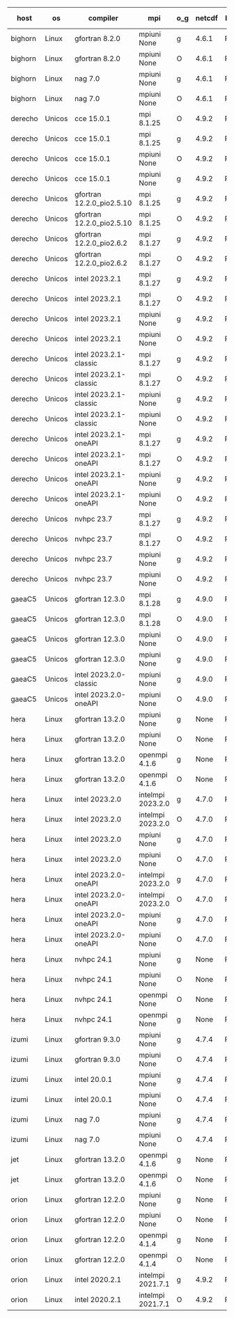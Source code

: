 

| host     | os       | compiler                              | mpi                      | o_g        | netcdf        | build       | u_pass          | u_fail          | s_pass            | s_fail            | e_pass             | e_fail             | nuopc_pass       | nuopc_fail       | artifacts link          |
|----------|----------|---------------------------------------|--------------------------|------------|---------------|-------------|-----------------|-----------------|-------------------|-------------------|--------------------|--------------------|------------------|------------------|-------------------------|
| bighorn | Linux | gfortran 8.2.0 | mpiuni None  | g | 4.6.1  | PASS | 12516 | 0 | 9 | 0 | 43 | 0 | None | None | <a href="https://github.com/esmf-org/esmf-test-artifacts/tree/e23e17e657592183775621b98076cb0932deb328/develop/gfortran/8.2.0/g/mpiuni/None" target="_blank">e23e17e</a> | 
| bighorn | Linux | gfortran 8.2.0 | mpiuni None  | O | 4.6.1  | PASS | 12516 | 0 | 9 | 0 | 43 | 0 | None | None | <a href="https://github.com/esmf-org/esmf-test-artifacts/tree/219f1820eeb101a6bd60765f36f23d807c5787ab/develop/gfortran/8.2.0/O/mpiuni/None" target="_blank">219f182</a> | 
| bighorn | Linux | nag 7.0 | mpiuni None  | g | 4.6.1  | PASS | 12516 | 0 | 9 | 0 | 43 | 0 | None | None | <a href="https://github.com/esmf-org/esmf-test-artifacts/tree/b3b9a34144fc6e3d1e2e7b684ee481db6166380a/develop/nag/7.0/g/mpiuni/None" target="_blank">b3b9a34</a> | 
| bighorn | Linux | nag 7.0 | mpiuni None  | O | 4.6.1  | PASS | 12516 | 0 | 9 | 0 | 43 | 0 | None | None | <a href="https://github.com/esmf-org/esmf-test-artifacts/tree/7b731a33d3b5c9c511b6307113ecb124711713cf/develop/nag/7.0/O/mpiuni/None" target="_blank">7b731a3</a> | 
| derecho | Unicos | cce 15.0.1 | mpi 8.1.25  | O | 4.9.2  | PASS | 14106 | 78 | 51 | 0 | 80 | 0 | 55 | 1 | <a href="https://github.com/esmf-org/esmf-test-artifacts/tree/7c1518f84c0a1a3339360f2a83047a9d3f7f1e77/develop/cce/15.0.1/O/mpi/8.1.25" target="_blank">7c1518f</a> | 
| derecho | Unicos | cce 15.0.1 | mpi 8.1.25  | g | 4.9.2  | PASS | 13986 | 198 | 51 | 0 | 80 | 0 | 55 | 1 | <a href="https://github.com/esmf-org/esmf-test-artifacts/tree/30b6a465365af00afe35a164e4bdee8b4b0f711f/develop/cce/15.0.1/g/mpi/8.1.25" target="_blank">30b6a46</a> | 
| derecho | Unicos | cce 15.0.1 | mpiuni None  | O | 4.9.2  | PASS | 12281 | 235 | 9 | 0 | 43 | 0 | None | None | <a href="https://github.com/esmf-org/esmf-test-artifacts/tree/8d583531065fde3b4833ef330e04e2e8c82521e3/develop/cce/15.0.1/O/mpiuni/None" target="_blank">8d58353</a> | 
| derecho | Unicos | cce 15.0.1 | mpiuni None  | g | 4.9.2  | PASS | 12440 | 76 | 9 | 0 | 43 | 0 | None | None | <a href="https://github.com/esmf-org/esmf-test-artifacts/tree/29255a7c6e2d187a9880c9178f27055a2b2a47ad/develop/cce/15.0.1/g/mpiuni/None" target="_blank">29255a7</a> | 
| derecho | Unicos | gfortran 12.2.0_pio2.5.10 | mpi 8.1.25  | g | 4.9.2  | PASS | 14184 | 0 | 51 | 0 | 80 | 0 | 56 | 0 | <a href="https://github.com/esmf-org/esmf-test-artifacts/tree/225ebe209e82b528c2c13d1de8cc9349b748ce3e/develop/gfortran/12.2.0_pio2.5.10/g/mpi/8.1.25" target="_blank">225ebe2</a> | 
| derecho | Unicos | gfortran 12.2.0_pio2.5.10 | mpi 8.1.25  | O | 4.9.2  | PASS | 14184 | 0 | 51 | 0 | 80 | 0 | 56 | 0 | <a href="https://github.com/esmf-org/esmf-test-artifacts/tree/9cff55ad1c25b60ffb035012a840e19a8e0825ac/develop/gfortran/12.2.0_pio2.5.10/O/mpi/8.1.25" target="_blank">9cff55a</a> | 
| derecho | Unicos | gfortran 12.2.0_pio2.6.2 | mpi 8.1.27  | g | 4.9.2  | PASS | 14184 | 0 | 51 | 0 | 80 | 0 | 56 | 0 | <a href="https://github.com/esmf-org/esmf-test-artifacts/tree/c8dd6838894d0f03ea52b22d01af020b68d71d48/develop/gfortran/12.2.0_pio2.6.2/g/mpi/8.1.27" target="_blank">c8dd683</a> | 
| derecho | Unicos | gfortran 12.2.0_pio2.6.2 | mpi 8.1.27  | O | 4.9.2  | PASS | 14184 | 0 | 51 | 0 | 80 | 0 | 56 | 0 | <a href="https://github.com/esmf-org/esmf-test-artifacts/tree/162fa8a82d9bc075f84c092b189df7322af612f8/develop/gfortran/12.2.0_pio2.6.2/O/mpi/8.1.27" target="_blank">162fa8a</a> | 
| derecho | Unicos | intel 2023.2.1 | mpi 8.1.27  | g | 4.9.2  | PASS | 14184 | 0 | 51 | 0 | 80 | 0 | 57 | 0 | <a href="https://github.com/esmf-org/esmf-test-artifacts/tree/c3987d32d1d33dc6eaacfc5e78ed6c80a22c84fa/develop/intel/2023.2.1/g/mpi/8.1.27" target="_blank">c3987d3</a> | 
| derecho | Unicos | intel 2023.2.1 | mpi 8.1.27  | O | 4.9.2  | PASS | 14184 | 0 | 51 | 0 | 80 | 0 | 57 | 0 | <a href="https://github.com/esmf-org/esmf-test-artifacts/tree/b25cc124e6a275ecbe260d065370310ad8601c8a/develop/intel/2023.2.1/O/mpi/8.1.27" target="_blank">b25cc12</a> | 
| derecho | Unicos | intel 2023.2.1 | mpiuni None  | g | 4.9.2  | PASS | 12516 | 0 | 9 | 0 | 43 | 0 | None | None | <a href="https://github.com/esmf-org/esmf-test-artifacts/tree/9936d227853a00d2b84c5093b0072d7e6aac9afe/develop/intel/2023.2.1/g/mpiuni/None" target="_blank">9936d22</a> | 
| derecho | Unicos | intel 2023.2.1 | mpiuni None  | O | 4.9.2  | PASS | 12516 | 0 | 9 | 0 | 43 | 0 | None | None | <a href="https://github.com/esmf-org/esmf-test-artifacts/tree/bc259e04673e55152412e9d034c221bb06f1442a/develop/intel/2023.2.1/O/mpiuni/None" target="_blank">bc259e0</a> | 
| derecho | Unicos | intel 2023.2.1-classic | mpi 8.1.27  | g | 4.9.2  | PASS | 14184 | 0 | 51 | 0 | 80 | 0 | 56 | 0 | <a href="https://github.com/esmf-org/esmf-test-artifacts/tree/1d0e38dc9f5c4c4b2191cb4a97c8c6f74fac7a50/develop/intel/2023.2.1-classic/g/mpi/8.1.27" target="_blank">1d0e38d</a> | 
| derecho | Unicos | intel 2023.2.1-classic | mpi 8.1.27  | O | 4.9.2  | PASS | 14184 | 0 | 51 | 0 | 80 | 0 | 56 | 0 | <a href="https://github.com/esmf-org/esmf-test-artifacts/tree/16ce32b4fa988d8076b0bb73302a2059fab4e90f/develop/intel/2023.2.1-classic/O/mpi/8.1.27" target="_blank">16ce32b</a> | 
| derecho | Unicos | intel 2023.2.1-classic | mpiuni None  | g | 4.9.2  | PASS | 12516 | 0 | 9 | 0 | 43 | 0 | None | None | <a href="https://github.com/esmf-org/esmf-test-artifacts/tree/a63c6bb50133a7c74c3be767f8365e32f7be2c8c/develop/intel/2023.2.1-classic/g/mpiuni/None" target="_blank">a63c6bb</a> | 
| derecho | Unicos | intel 2023.2.1-classic | mpiuni None  | O | 4.9.2  | PASS | 12516 | 0 | 9 | 0 | 43 | 0 | None | None | <a href="https://github.com/esmf-org/esmf-test-artifacts/tree/95bb8e85f372294d2d3ef50f2ee0a030a582ed40/develop/intel/2023.2.1-classic/O/mpiuni/None" target="_blank">95bb8e8</a> | 
| derecho | Unicos | intel 2023.2.1-oneAPI | mpi 8.1.27  | g | 4.9.2  | PASS | 14184 | 0 | 51 | 0 | 80 | 0 | 56 | 0 | <a href="https://github.com/esmf-org/esmf-test-artifacts/tree/5f8c080852303ae83fcbfeeedada47ba39a6efb0/develop/intel/2023.2.1-oneAPI/g/mpi/8.1.27" target="_blank">5f8c080</a> | 
| derecho | Unicos | intel 2023.2.1-oneAPI | mpi 8.1.27  | O | 4.9.2  | PASS | 14184 | 0 | 50 | 1 | 80 | 0 | 56 | 0 | <a href="https://github.com/esmf-org/esmf-test-artifacts/tree/f2ed211a10f239a753baf25ccca88771d7acdfec/develop/intel/2023.2.1-oneAPI/O/mpi/8.1.27" target="_blank">f2ed211</a> | 
| derecho | Unicos | intel 2023.2.1-oneAPI | mpiuni None  | g | 4.9.2  | PASS | 12516 | 0 | 9 | 0 | 43 | 0 | None | None | <a href="https://github.com/esmf-org/esmf-test-artifacts/tree/e4046280da6501da82de7959c9dfad3af26c408a/develop/intel/2023.2.1-oneAPI/g/mpiuni/None" target="_blank">e404628</a> | 
| derecho | Unicos | intel 2023.2.1-oneAPI | mpiuni None  | O | 4.9.2  | PASS | 12516 | 0 | 9 | 0 | 43 | 0 | None | None | <a href="https://github.com/esmf-org/esmf-test-artifacts/tree/72e44d6069ca78c48571c65b8b72c9d51e0cefc0/develop/intel/2023.2.1-oneAPI/O/mpiuni/None" target="_blank">72e44d6</a> | 
| derecho | Unicos | nvhpc 23.7 | mpi 8.1.27  | g | 4.9.2  | PASS | 14184 | 0 | 51 | 0 | 80 | 0 | 56 | 0 | <a href="https://github.com/esmf-org/esmf-test-artifacts/tree/721d409c4ae3194f6822b641a895ae8583bf2ce8/develop/nvhpc/23.7/g/mpi/8.1.27" target="_blank">721d409</a> | 
| derecho | Unicos | nvhpc 23.7 | mpi 8.1.27  | O | 4.9.2  | PASS | 14184 | 0 | 51 | 0 | 80 | 0 | 56 | 0 | <a href="https://github.com/esmf-org/esmf-test-artifacts/tree/e8fc3f8ef87638a69f4e57e886bbc430ed9359ec/develop/nvhpc/23.7/O/mpi/8.1.27" target="_blank">e8fc3f8</a> | 
| derecho | Unicos | nvhpc 23.7 | mpiuni None  | g | 4.9.2  | PASS | 12516 | 0 | 9 | 0 | 43 | 0 | None | None | <a href="https://github.com/esmf-org/esmf-test-artifacts/tree/85862c7528a97b555a76746592849b31c9161940/develop/nvhpc/23.7/g/mpiuni/None" target="_blank">85862c7</a> | 
| derecho | Unicos | nvhpc 23.7 | mpiuni None  | O | 4.9.2  | PASS | 12516 | 0 | 9 | 0 | 43 | 0 | None | None | <a href="https://github.com/esmf-org/esmf-test-artifacts/tree/df57a2c83868f4c92d764afbc193ba71fa6d165c/develop/nvhpc/23.7/O/mpiuni/None" target="_blank">df57a2c</a> | 
| gaeaC5 | Unicos | gfortran 12.3.0 | mpi 8.1.28  | g | 4.9.0  | PASS | 14184 | 0 | 51 | 0 | 80 | 0 | 56 | 0 | <a href="https://github.com/esmf-org/esmf-test-artifacts/tree/8bd6ee09d56eeec5c6e27b62645f486f7e8be4e7/develop/gfortran/12.3.0/g/mpi/8.1.28" target="_blank">8bd6ee0</a> | 
| gaeaC5 | Unicos | gfortran 12.3.0 | mpi 8.1.28  | O | 4.9.0  | PASS | None | None | None | None | None | None | None | None | <a href="https://github.com/esmf-org/esmf-test-artifacts/tree/0dc3c6f3eaaefb04eb7de0b7b213ec05c257f199/develop/gfortran/12.3.0/O/mpi/8.1.28" target="_blank">0dc3c6f</a> | 
| gaeaC5 | Unicos | gfortran 12.3.0 | mpiuni None  | O | 4.9.0  | PASS | 12516 | 0 | 9 | 0 | 43 | 0 | None | None | <a href="https://github.com/esmf-org/esmf-test-artifacts/tree/5a37e24f6d19d8fa9bd4c6d12bb5285d007cacc4/develop/gfortran/12.3.0/O/mpiuni/None" target="_blank">5a37e24</a> | 
| gaeaC5 | Unicos | gfortran 12.3.0 | mpiuni None  | g | 4.9.0  | PASS | None | None | None | None | None | None | None | None | <a href="https://github.com/esmf-org/esmf-test-artifacts/tree/5e5d7de2821a90101754a8fcbfd5391735b669f6/develop/gfortran/12.3.0/g/mpiuni/None" target="_blank">5e5d7de</a> | 
| gaeaC5 | Unicos | intel 2023.2.0-classic | mpiuni None  | g | 4.9.0  | PASS | 12516 | 0 | 9 | 0 | 43 | 0 | None | None | <a href="https://github.com/esmf-org/esmf-test-artifacts/tree/c118a75acaf3e01cc5d76b276416342f364476c5/develop/intel/2023.2.0-classic/g/mpiuni/None" target="_blank">c118a75</a> | 
| gaeaC5 | Unicos | intel 2023.2.0-oneAPI | mpiuni None  | O | 4.9.0  | PASS | 12516 | 0 | 9 | 0 | 43 | 0 | None | None | <a href="https://github.com/esmf-org/esmf-test-artifacts/tree/bb5b21673c92ea5b974322d16eda8468131e6491/develop/intel/2023.2.0-oneAPI/O/mpiuni/None" target="_blank">bb5b216</a> | 
| hera | Linux | gfortran 13.2.0 | mpiuni None  | g | None  | PASS | 12516 | 0 | 9 | 0 | 43 | 0 | None | None | <a href="https://github.com/esmf-org/esmf-test-artifacts/tree/420ff63cfbb1748b3fc0d6fde4679a31236fef83/develop/gfortran/13.2.0/g/mpiuni/None" target="_blank">420ff63</a> | 
| hera | Linux | gfortran 13.2.0 | mpiuni None  | O | None  | PASS | 12516 | 0 | 9 | 0 | 43 | 0 | None | None | <a href="https://github.com/esmf-org/esmf-test-artifacts/tree/874a87a2a68f1fd255d87e581185339884534680/develop/gfortran/13.2.0/O/mpiuni/None" target="_blank">874a87a</a> | 
| hera | Linux | gfortran 13.2.0 | openmpi 4.1.6  | g | None  | PASS | 14184 | 0 | 51 | 0 | 80 | 0 | 56 | 0 | <a href="https://github.com/esmf-org/esmf-test-artifacts/tree/a11d2e86c6a9dbc07e4134533574cdaa26054e0b/develop/gfortran/13.2.0/g/openmpi/4.1.6" target="_blank">a11d2e8</a> | 
| hera | Linux | gfortran 13.2.0 | openmpi 4.1.6  | O | None  | PASS | 14184 | 0 | 51 | 0 | 80 | 0 | 56 | 0 | <a href="https://github.com/esmf-org/esmf-test-artifacts/tree/64ef2201290c5503ed04e72c086ced473188a340/develop/gfortran/13.2.0/O/openmpi/4.1.6" target="_blank">64ef220</a> | 
| hera | Linux | intel 2023.2.0 | intelmpi 2023.2.0  | g | 4.7.0  | PASS | None | None | None | None | None | None | None | None | <a href="https://github.com/esmf-org/esmf-test-artifacts/tree/e60c92408699c50ca927ab851f15984c8fa58a3c/develop/intel/2023.2.0/g/intelmpi/2023.2.0" target="_blank">e60c924</a> | 
| hera | Linux | intel 2023.2.0 | intelmpi 2023.2.0  | O | 4.7.0  | PASS | 14184 | 0 | 51 | 0 | 80 | 0 | 56 | 0 | <a href="https://github.com/esmf-org/esmf-test-artifacts/tree/87a581b080142dfa179a5bfcbb19800da1e88aa6/develop/intel/2023.2.0/O/intelmpi/2023.2.0" target="_blank">87a581b</a> | 
| hera | Linux | intel 2023.2.0 | mpiuni None  | g | 4.7.0  | PASS | 12516 | 0 | 9 | 0 | 43 | 0 | None | None | <a href="https://github.com/esmf-org/esmf-test-artifacts/tree/8be4aac72372512cd7e61f0f130b80cae456bb69/develop/intel/2023.2.0/g/mpiuni/None" target="_blank">8be4aac</a> | 
| hera | Linux | intel 2023.2.0 | mpiuni None  | O | 4.7.0  | PASS | 12516 | 0 | 9 | 0 | 43 | 0 | None | None | <a href="https://github.com/esmf-org/esmf-test-artifacts/tree/253839eedfa4fc0f2e1a860997073fbe83d0292a/develop/intel/2023.2.0/O/mpiuni/None" target="_blank">253839e</a> | 
| hera | Linux | intel 2023.2.0-oneAPI | intelmpi 2023.2.0  | g | 4.7.0  | PASS | None | None | None | None | None | None | None | None | <a href="https://github.com/esmf-org/esmf-test-artifacts/tree/4d6e6228767783ae6685c4a707b90d4295aa83e3/develop/intel/2023.2.0-oneAPI/g/intelmpi/2023.2.0" target="_blank">4d6e622</a> | 
| hera | Linux | intel 2023.2.0-oneAPI | intelmpi 2023.2.0  | O | 4.7.0  | PASS | 14184 | 0 | 50 | 1 | 80 | 0 | 56 | 0 | <a href="https://github.com/esmf-org/esmf-test-artifacts/tree/29386d1c2d1e54eff6536d0374be619a2b0ee668/develop/intel/2023.2.0-oneAPI/O/intelmpi/2023.2.0" target="_blank">29386d1</a> | 
| hera | Linux | intel 2023.2.0-oneAPI | mpiuni None  | g | 4.7.0  | PASS | 12516 | 0 | 9 | 0 | 43 | 0 | None | None | <a href="https://github.com/esmf-org/esmf-test-artifacts/tree/06c26a7906140759244bb9b3c705fb365fdc3070/develop/intel/2023.2.0-oneAPI/g/mpiuni/None" target="_blank">06c26a7</a> | 
| hera | Linux | intel 2023.2.0-oneAPI | mpiuni None  | O | 4.7.0  | PASS | 12516 | 0 | 9 | 0 | 43 | 0 | None | None | <a href="https://github.com/esmf-org/esmf-test-artifacts/tree/b81b2a2951f7222e11d21316a87066b6ae1a0d1e/develop/intel/2023.2.0-oneAPI/O/mpiuni/None" target="_blank">b81b2a2</a> | 
| hera | Linux | nvhpc 24.1 | mpiuni None  | g | None  | PASS | 12516 | 0 | 9 | 0 | 43 | 0 | None | None | <a href="https://github.com/esmf-org/esmf-test-artifacts/tree/7fd6286f04f28b54b595d228164959d7e1056359/develop/nvhpc/24.1/g/mpiuni/None" target="_blank">7fd6286</a> | 
| hera | Linux | nvhpc 24.1 | mpiuni None  | O | None  | PASS | None | None | None | None | None | None | None | None | <a href="https://github.com/esmf-org/esmf-test-artifacts/tree/cc3e98b3cb589f74480c7ca9d2c4883e6588c357/develop/nvhpc/24.1/O/mpiuni/None" target="_blank">cc3e98b</a> | 
| hera | Linux | nvhpc 24.1 | openmpi None  | O | None  | PASS | 14184 | 0 | 51 | 0 | 80 | 0 | 56 | 0 | <a href="https://github.com/esmf-org/esmf-test-artifacts/tree/69b0fe18a49a8d099576f7196e441fb8c7231157/develop/nvhpc/24.1/O/openmpi/None" target="_blank">69b0fe1</a> | 
| hera | Linux | nvhpc 24.1 | openmpi None  | g | None  | PASS | 14184 | 0 | 51 | 0 | 80 | 0 | 56 | 0 | <a href="https://github.com/esmf-org/esmf-test-artifacts/tree/1b4960bde5da343538c7de5b3e6e0c9002118392/develop/nvhpc/24.1/g/openmpi/None" target="_blank">1b4960b</a> | 
| izumi | Linux | gfortran 9.3.0 | mpiuni None  | g | 4.7.4  | PASS | 12516 | 0 | 9 | 0 | 43 | 0 | None | None | <a href="https://github.com/esmf-org/esmf-test-artifacts/tree/4015cb310950a359d25bb2ac25e4f2a6fa1b3b21/develop/gfortran/9.3.0/g/mpiuni/None" target="_blank">4015cb3</a> | 
| izumi | Linux | gfortran 9.3.0 | mpiuni None  | O | 4.7.4  | PASS | 12516 | 0 | 9 | 0 | 43 | 0 | None | None | <a href="https://github.com/esmf-org/esmf-test-artifacts/tree/c41ec2fbb73cfe5d40990cf4c5fd0d731ac16f55/develop/gfortran/9.3.0/O/mpiuni/None" target="_blank">c41ec2f</a> | 
| izumi | Linux | intel 20.0.1 | mpiuni None  | g | 4.7.4  | PASS | 12516 | 0 | 9 | 0 | 43 | 0 | None | None | <a href="https://github.com/esmf-org/esmf-test-artifacts/tree/ae2c719281417cbd878968a5ece1f2549d3ebab6/develop/intel/20.0.1/g/mpiuni/None" target="_blank">ae2c719</a> | 
| izumi | Linux | intel 20.0.1 | mpiuni None  | O | 4.7.4  | PASS | 12516 | 0 | 9 | 0 | 43 | 0 | None | None | <a href="https://github.com/esmf-org/esmf-test-artifacts/tree/bf0778d60544870fa50a8bcfa3f3046f19ea7ebd/develop/intel/20.0.1/O/mpiuni/None" target="_blank">bf0778d</a> | 
| izumi | Linux | nag 7.0 | mpiuni None  | g | 4.7.4  | PASS | 12516 | 0 | 9 | 0 | 43 | 0 | None | None | <a href="https://github.com/esmf-org/esmf-test-artifacts/tree/e731513c462a86b17ef6c9b31052e303fee10ade/develop/nag/7.0/g/mpiuni/None" target="_blank">e731513</a> | 
| izumi | Linux | nag 7.0 | mpiuni None  | O | 4.7.4  | PASS | 12516 | 0 | 9 | 0 | 43 | 0 | None | None | <a href="https://github.com/esmf-org/esmf-test-artifacts/tree/3578b63bd8fe0eb70f5280c2c1ac2d65a6e19cbe/develop/nag/7.0/O/mpiuni/None" target="_blank">3578b63</a> | 
| jet | Linux | gfortran 13.2.0 | openmpi 4.1.6  | g | None  | PASS | None | None | None | None | None | None | None | None | <a href="https://github.com/esmf-org/esmf-test-artifacts/tree/56806d838627ca8b98c87ae3e731be00f89d5254/develop/gfortran/13.2.0/g/openmpi/4.1.6" target="_blank">56806d8</a> | 
| jet | Linux | gfortran 13.2.0 | openmpi 4.1.6  | O | None  | PASS | None | None | None | None | None | None | None | None | <a href="https://github.com/esmf-org/esmf-test-artifacts/tree/08444db657e9162e94fa6de75bafff33a26c69ea/develop/gfortran/13.2.0/O/openmpi/4.1.6" target="_blank">08444db</a> | 
| orion | Linux | gfortran 12.2.0 | mpiuni None  | g | None  | PASS | 12516 | 0 | 9 | 0 | 43 | 0 | None | None | <a href="https://github.com/esmf-org/esmf-test-artifacts/tree/fb2f1fef1878a54662a83af8d0862c37b1453a58/develop/gfortran/12.2.0/g/mpiuni/None" target="_blank">fb2f1fe</a> | 
| orion | Linux | gfortran 12.2.0 | mpiuni None  | O | None  | PASS | 12516 | 0 | 9 | 0 | 43 | 0 | None | None | <a href="https://github.com/esmf-org/esmf-test-artifacts/tree/89dca39d3123c4c3a6eb332b559c23098515e03f/develop/gfortran/12.2.0/O/mpiuni/None" target="_blank">89dca39</a> | 
| orion | Linux | gfortran 12.2.0 | openmpi 4.1.4  | g | None  | PASS | 14184 | 0 | 51 | 0 | 80 | 0 | 44 | 12 | <a href="https://github.com/esmf-org/esmf-test-artifacts/tree/f0e2011dce9a453f69634c9c5cee2e02932c149b/develop/gfortran/12.2.0/g/openmpi/4.1.4" target="_blank">f0e2011</a> | 
| orion | Linux | gfortran 12.2.0 | openmpi 4.1.4  | O | None  | PASS | 14184 | 0 | 51 | 0 | 80 | 0 | 44 | 12 | <a href="https://github.com/esmf-org/esmf-test-artifacts/tree/969871b437857ed32bb2afc9a479bbda6364354f/develop/gfortran/12.2.0/O/openmpi/4.1.4" target="_blank">969871b</a> | 
| orion | Linux | intel 2020.2.1 | intelmpi 2021.7.1  | g | 4.9.2  | PASS | 14184 | 0 | 51 | 0 | 80 | 0 | 44 | 12 | <a href="https://github.com/esmf-org/esmf-test-artifacts/tree/4b82a537a8428d353c99a3e0d044acbe1acdd5f7/develop/intel/2020.2.1/g/intelmpi/2021.7.1" target="_blank">4b82a53</a> | 
| orion | Linux | intel 2020.2.1 | intelmpi 2021.7.1  | O | 4.9.2  | PASS | 14184 | 0 | 51 | 0 | 80 | 0 | 44 | 12 | <a href="https://github.com/esmf-org/esmf-test-artifacts/tree/acf962e11b43af6b3b70626aa05433bd18a07ed7/develop/intel/2020.2.1/O/intelmpi/2021.7.1" target="_blank">acf962e</a> | 
